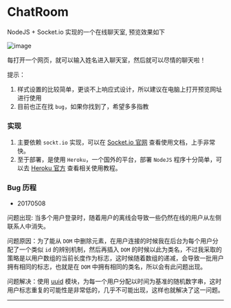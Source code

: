 # ChatRoom
NodeJS + Socket.io 实现的一个在线聊天室, 预览效果如下

![image](https://github.com/hwaphon/ChatRoom/blob/master/demo.png)

每打开一个网页，就可以输入姓名进入聊天室，然后就可以尽情的聊天啦！

提示：

1. 样式设置的比较简单，更谈不上响应式设计，所以建议在电脑上打开预览网址进行使用
2. 目前也正在找 `bug`，如果你找到了，希望多多指教

### 实现

1. 主要依赖 `sockt.io` 实现，可以在 [Socket.io 官网](https://socket.io/) 查看使用文档，上手非常快。
2. 至于部署，是使用 `Heroku`，一个国外的平台，部署 `NodeJS` 程序十分简单，可以去 [Heroku 官方](https://www.heroku.com) 查看相关使用教程。

### Bug 历程

- 20170508

 问题出现: 当多个用户登录时，随着用户的离线会导致一些仍然在线的用户从左侧联系人中消失。

 问题原因：为了能从 `DOM` 中删除元素，在用户连接的时候我在后台为每个用户分配了一个类似 `id` 的辨别机制，然后再插入 `DOM` 的时候以此为类名，不过我采取的策略是以用户数组的当前长度作为标志，这时候随着数组的递减，会导致一批用户拥有相同的标志，也就是在 `DOM` 中拥有相同的类名，所以会有此问题出现。

 问题解决：使用 [uuid](https://www.npmjs.com/package/uuid) 模块，为每一个用户分配以时间为基准的随机数字串，这时用户标志重复的可能性是非常低的，几乎不可能出现，这样也就解决了这一问题。

---


